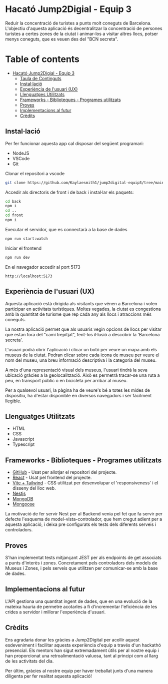 # Hacató Jump2Digial - Equip 3

Reduir la concentració de turístes a punts molt coneguts de Barcelona. L'objectiu d'aquesta aplicació és decentralitzar la concentració de persones turístes a certes zones de la ciutat i animar-los a visitar altres llocs, potser menys coneguts, que es veuen des del "BCN secreta".

# Table of contents

- [Hacató Jump2Digial - Equip 3](#hacat-jump2digial---equip-3)
  - [Taula de Continguts](#taula-de-continguts)
  - [Instal·lació](#installaci)
  - [Experiència de l'usuari (UX)](#experincia-de-lusuari-ux)
  - [Llenguatges Utilitzats](#llenguatges-utilitzats)
  - [Frameworks - Biblioteques - Programes utilitzats](#frameworks---biblioteques---programes-utilitzats)
  - [Proves](#proves)
  - [Implementacions al futur](#implementacions-al-futur)
  - [Crèdits](#crdits)

## Instal·lació

Per fer funcionar aquesta app cal disposar del següent programari:

- NodeJS
- VSCode
- Git

Clonar el repositori a vscode

```Bash
git clone https://github.com/Kaylaesmith1/jump2digital-equip3/tree/main
```

Accedir als directoris de front i de back i instal·lar els paquets:

```Bash
cd back
npm i
cd ..
cd front
npm i
```

Executar el servidor, que es connectarà a la base de dades

```Bash
npm run start:watch
```

Iniciar el frontend

```Bash
npm run dev
```

En el navegador accedir al port 5173

```
http://localhost:5173
```

## Experiència de l'usuari (UX)

Aquesta aplicació està dirigida als visitants que vénen a Barcelona i volen participar en activitats turístiques. Moltes vegades, la ciutat es congestiona amb la quantitat de turisme que rep cada any als llocs i atraccions més coneguts.

La nostra aplicació permet que als usuaris vegin opcions de llocs per visitar que estan fora del "camí trepitjat", fent-los il·lusió a descobrir la 'Barcelona secreta'.

L'usuari podrà obrir l'aplicació i clicar un botó per veure un mapa amb els museus de la ciutat. Podran clicar sobre cada icona de museu per veure el nom del museu, una breu informació descriptiva i la categoria del museu.

A més d'una representació visual dels museus, l'usuari tindrà la seva ubicació gràcies a la geolocalització. Això es permetrà tracar-se una ruta a peu, en transport públic o en bicicleta per arribar al museu.

Per a qualsevol usuari, la pàgina ha de veure's bé a totes les mides de dispositiu, ha d'estar disponible en diversos navegadors i ser fàcilment llegible.

## Llenguatges Utilitzats

- HTML
- CSS
- Javascript
- Typescript

## Frameworks - Biblioteques - Programes utilitzats

- [GitHub](https://github.com/) - Usat per allotjar el repositori del projecte.
- [React](https://www.react.express/) - Usat pel frontend del projecte.
- [Vite + Tailwind](https://tailwindcss.com/docs/guides/vite) - CSS utilitzat per desenvolupar el 'responsiveness' i el disseny del lloc web.
- [Nestjs](https://nestjs.com/)
- [MongoDB](https://www.mongodb.com/es)
- [Mongoose](https://mongoosejs.com/)

La motivació de fer servir Nest per al Backend venia pel fet que fa servir per defecte l'esquema de model-vista-controlador, que hem cregut adient per a aquesta aplicació, i deixa pre configurats els tests dels diferents serveis i controladors.

## Proves

S'han implementat tests mitjançant JEST per als endpoints de get associats a punts d'interès i zones. Concretament pels controladors dels models de Museus i Zones, i pels serveis que utilitzen per comunicar-se amb la base de dades.


## Implementacions al futur

L'API gestiona una quantitat ingent de dades, que en una evolució de la mateixa hauria de permetre acotarles a fi d'incrementar l'eficiència de les crides a servidor i millorar l'experiència d'usuari.


## Crèdits

Ens agradaria donar les gràcies a Jump2Digital per acollir aquest esdeveniment i facilitar aquesta experiència d'equip a través d'un hackathó presencial. Els mentors han sigut extremadament útils per al nostre equip i han proporcionat una retroalimentació valuosa, tant al principi com al llarg de les activitats del dia.

Per últim, gràcies al nostre equip per haver treballat junts d'una manera diligenta per fer realitat aquesta aplicació!
